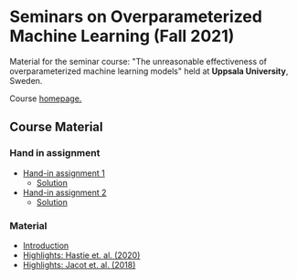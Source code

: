 # Seminars on Overparameterized Machine Learning (Fall 2021)
Material for the seminar course: "The unreasonable effectiveness of overparameterized machine learning models" held at 
**Uppsala University**, Sweden.

Course [homepage.](http://www.it.uu.se/research/systems_and_control/education/2021/overparameterized-ml)

## Course Material

### Hand in assignment

- [Hand-in assignment 1](./assignments/ha1-belkin/ha1-description.pdf)
  - [Solution](./assignments/ha1-belkin/ha1-solution.py)
- [Hand-in assignment 2](./assignments/ha2-hastie/ha2-description.pdf)
  - [Solution](./assignments/ha2-belkin/ha2-solution.py)
  

### Material

- [Introduction](./slides/intro.pdf)
- [Highlights: Hastie et. al. (2020)](./slides/highlights-hastie.pdf)
- [Highlights: Jacot et. al. (2018)](./notes/notes_ntk.pdf)